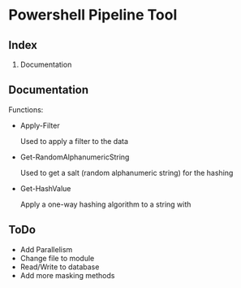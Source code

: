 # Powershell Pipeline Tool

## Index
1. Documentation


## Documentation
Functions: 

- Apply-Filter

  Used to apply a filter to the data

- Get-RandomAlphanumericString

  Used to get a salt (random alphanumeric string) for the hashing 

- Get-HashValue

  Apply  a one-way hashing algorithm to a string with 

## ToDo
- Add Parallelism
- Change file to module
- Read/Write to database
- Add more masking methods


